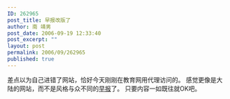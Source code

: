 ```yaml
---
ID: 262965
post_title: 早报改版了
author: 南 靖男
post_date: 2006-09-19 12:33:40
post_excerpt: ""
layout: post
permalink: 2006/09/262965
published: true
---
```

差点以为自己进错了网站，恰好今天刚刚在教育网用代理访问的。
感觉更像是大陆的网站，而不是风格与众不同的<a href="http://www.zaobao.com">早报</a>了。
只要内容一如既往就OK吧。
